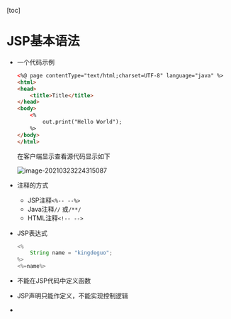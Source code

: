 [toc]

# JSP基本语法

- 一个代码示例

  ```html
  <%@ page contentType="text/html;charset=UTF-8" language="java" %>
  <html>
  <head>
      <title>Title</title>
  </head>
  <body>
      <%
          out.print("Hello World");
      %>
  </body>
  </html>
  ```

  在客户端显示查看源代码显示如下

  ![image-20210323224315087](https://raw.githubusercontent.com/KingdeGuo/myPictureBed/main/img_upload202103/23/224316-420145.png)

- 注释的方式

  - JSP注释`<%-- --%>`
  - Java注释`//` 或`/**/`
  - HTML注释`<!-- -->`

- JSP表达式

  ```java
  <%
      String name = "kingdeguo";
  %>
  <%=name%>
  ```

- 不能在JSP代码中定义函数

- JSP声明只能作定义，不能实现控制逻辑

- 